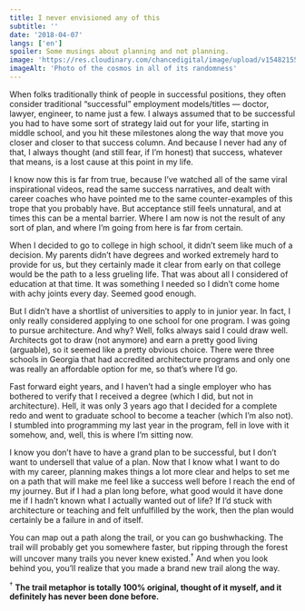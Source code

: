 ```yaml
---
title: I never envisioned any of this
subtitle: ''
date: '2018-04-07'
langs: ['en']
spoiler: Some musings about planning and not planning.
image: 'https://res.cloudinary.com/chancedigital/image/upload/v1548215581/chance.tech/images/bryan-goff-360297-unsplash-1024x683.jpg'
imageAlt: 'Photo of the cosmos in all of its randomness'
---
```


When folks traditionally think of people in successful positions, they often consider traditional “successful” employment models/titles — doctor, lawyer, engineer, to name just a few. I always assumed that to be successful you had to have some sort of strategy laid out for your life, starting in middle school, and you hit these milestones along the way that move you closer and closer to that success column. And because I never had any of that, I always thought (and still fear, if I’m honest) that success, whatever that means, is a lost cause at this point in my life.

I know now this is far from true, because I’ve watched all of the same viral inspirational videos, read the same success narratives, and dealt with career coaches who have pointed me to the same counter-examples of this trope that you probably have. But acceptance still feels unnatural, and at times this can be a mental barrier. Where I am now is not the result of any sort of plan, and where I’m going from here is far from certain.

When I decided to go to college in high school, it didn’t seem like much of a decision. My parents didn’t have degrees and worked extremely hard to provide for us, but they certainly made it clear from early on that college would be the path to a less grueling life. That was about all I considered of education at that time. It was something I needed so I didn’t come home with achy joints every day. Seemed good enough.

But I didn’t have a shortlist of universities to apply to in junior year. In fact, I only really considered applying to one school for one program. I was going to pursue architecture. And why? Well, folks always said I could draw well. Architects got to draw (not anymore) and earn a pretty good living (arguable), so it seemed like a pretty obvious choice. There were three schools in Georgia that had accredited architecture programs and only one was really an affordable option for me, so that’s where I’d go.

Fast forward eight years, and I haven’t had a single employer who has bothered to verify that I received a degree (which I did, but not in architecture). Hell, it was only 3 years ago that I decided for a complete redo and went to graduate school to become a teacher (which I’m also not). I stumbled into programming my last year in the program, fell in love with it somehow, and, well, this is where I’m sitting now.

I know you don’t have to have a grand plan to be successful, but I don’t want to undersell that value of a plan. Now that I know what I want to do with my career, planning makes things a lot more clear and helps to set me on a path that will make me feel like a success well before I reach the end of my journey. But if I had a plan long before, what good would it have done me if I hadn’t known what I actually wanted out of life? If I’d stuck with architecture or teaching and felt unfulfilled by the work, then the plan would certainly be a failure in and of itself.

You can map out a path along the trail, or you can go bushwhacking. The trail will probably get you somewhere faster, but ripping through the forest will uncover many trails you never knew existed.<sup>†</sup> And when you look behind you, you’ll realize that you made a brand new trail along the way.

<sup>†</sup> **The trail metaphor is totally 100% original, thought of it myself, and it definitely has never been done before.**
